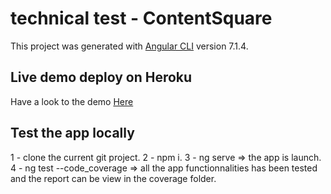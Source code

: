#  technical test - ContentSquare

This project was generated with [Angular CLI](https://github.com/angular/angular-cli) version 7.1.4.

## Live demo deploy on Heroku

Have a look to the demo [Here](https://contentsquare.herokuapp.com)

## Test the app locally

1 - clone the current git project.
2 - npm i.
3 - ng serve => the app is launch.
4 - ng test --code_coverage => all the app functionnalities has been tested and the report can be view in the coverage folder.
